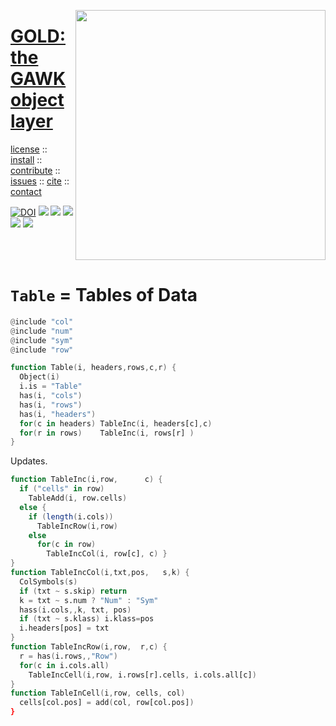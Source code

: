 <a name=top><img align=right width=400 src="https://github.com/timm/gold/blob/master/etc/img/coins.png">
<h1 align=left><a href="/README.md#top">GOLD: the GAWK object layer</a></h1> 
<p align=left> <a
href="https://github.com/timm/gold/blob/master/LICENSE.md#top">license</a> :: <a
href="https://github.com/timm/gold/blob/master/INSTALL.md#top">install</a> :: <a
href="https://github.com/timm/gold/blob/master/CODE_OF_CONDUCT.md#top">contribute</a> :: <a
href="https://github.com/timm/gold/issues">issues</a> :: <a
href="https://github.com/timm/gold/blob/master/CITATION.md#top">cite</a> :: <a
href="https://github.com/timm/gold/blob/master/CONTACT.md#top">contact</a> </p><p align=left> 
<a href="https://doi.org/10.5281/zenodo.3841466"><img 
   src="https://zenodo.org/badge/DOI/10.5281/zenodo.3841466.svg" alt="DOI"></a>
<img src="https://img.shields.io/badge/license-mit-red">   
<img src="https://img.shields.io/badge/language-gawk-orange">    
<img src="https://img.shields.io/badge/purpose-ai,se-blueviolet">
<img src="https://img.shields.io/badge/platform-mac,*nux-informational">
<a href="https://travis-ci.org/github/timm/gold"><img 
src="https://travis-ci.org/timm/gold.svg?branch=master"></a></p><br clear=all>


# `Table` = Tables of Data

```awk
@include "col"
@include "num"
@include "sym"
@include "row"

function Table(i, headers,rows,c,r) {
  Object(i)
  i.is = "Table"
  has(i, "cols")
  has(i, "rows")
  has(i, "headers")
  for(c in headers) TableInc(i, headers[c],c)
  for(r in rows)    TableInc(i, rows[r] )
}
```

Updates.

```awk
function TableInc(i,row,      c) {
  if ("cells" in row)
    TableAdd(i, row.cells)
  else {
    if (length(i.cols)) 
      TableIncRow(i,row)
    else
      for(c in row) 
        TableIncCol(i, row[c], c) }
}
function TableIncCol(i,txt,pos,   s,k) {
  ColSymbols(s)
  if (txt ~ s.skip) return
  k = txt ~ s.num ? "Num" : "Sym"
  hass(i.cols,,k, txt, pos)
  if (txt ~ s.klass) i.klass=pos
  i.headers[pos] = txt
}
function TableIncRow(i,row,  r,c) {
  r = has(i.rows,,"Row")
  for(c in i.cols.all)  
    TableIncCell(i,row, i.rows[r].cells, i.cols.all[c])
}
function TableInCell(i,row, cells, col)
  cells[col.pos] = add(col, row[col.pos]) 
}
```
